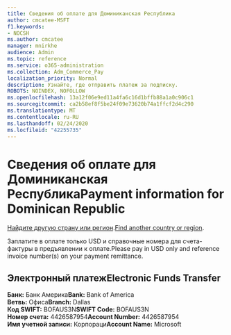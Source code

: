 ```yaml
---
title: Сведения об оплате для Доминиканская Республика
author: cmcatee-MSFT
f1.keywords:
- NOCSH
ms.author: cmcatee
manager: mnirkhe
audience: Admin
ms.topic: reference
ms.service: o365-administration
ms.collection: Adm_Commerce_Pay
localization_priority: Normal
description: Узнайте, где отправить платеж за подписку.
ROBOTS: NOINDEX, NOFOLLOW
ms.openlocfilehash: 13a12f06e9ed11a4fa6c16d1bffb88a1a0c906c1
ms.sourcegitcommit: ca2b58ef8f5be24f09e73620b74a1ffcf2d4c290
ms.translationtype: MT
ms.contentlocale: ru-RU
ms.lasthandoff: 02/24/2020
ms.locfileid: "42255735"
---
```

# <a name="payment-information-for-dominican-republic"></a><span data-ttu-id="17448-103">Сведения об оплате для Доминиканская Республика</span><span class="sxs-lookup"><span data-stu-id="17448-103">Payment information for Dominican Republic</span></span>

<span data-ttu-id="17448-104">[Найдите другую страну или регион](../billing-and-payments/pay-for-your-subscription.md).</span><span class="sxs-lookup"><span data-stu-id="17448-104">[Find another country or region](../billing-and-payments/pay-for-your-subscription.md).</span></span>

<span data-ttu-id="17448-105">Заплатите в оплате только USD и справочные номера для счета-фактуры в предъявлении к оплате.</span><span class="sxs-lookup"><span data-stu-id="17448-105">Please pay in USD only and reference invoice number(s) on your payment remittance.</span></span>

## <a name="electronic-funds-transfer"></a><span data-ttu-id="17448-106">Электронный платеж</span><span class="sxs-lookup"><span data-stu-id="17448-106">Electronic Funds Transfer</span></span>

<span data-ttu-id="17448-107">**Банк:** Банк Америка</span><span class="sxs-lookup"><span data-stu-id="17448-107">**Bank:** Bank of America</span></span>  
<span data-ttu-id="17448-108">**Ветвь:** Офиса</span><span class="sxs-lookup"><span data-stu-id="17448-108">**Branch:** Dallas</span></span>  
<span data-ttu-id="17448-109">**Код SWIFT:** BOFAUS3N</span><span class="sxs-lookup"><span data-stu-id="17448-109">**SWIFT Code:** BOFAUS3N</span></span>  
<span data-ttu-id="17448-110">**Номер счета:** 4426587954</span><span class="sxs-lookup"><span data-stu-id="17448-110">**Account Number:** 4426587954</span></span>  
<span data-ttu-id="17448-111">**Имя учетной записи:** Корпораци</span><span class="sxs-lookup"><span data-stu-id="17448-111">**Account Name:** Microsoft</span></span>  